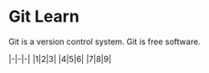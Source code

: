 # Git Learn

Git is a version control system.
Git is free software.

|-|-|-|
|1|2|3|
|4|5|6|
|7|8|9|
